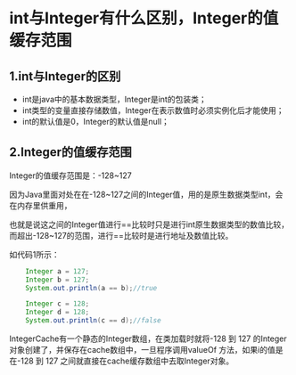 # int与Integer有什么区别，Integer的值缓存范围

## 1.int与Integer的区别

* int是java中的基本数据类型，Integer是int的包装类；
* int类型的变量直接存储数值，Integer在表示数值时必须实例化后才能使用；
* int的默认值是0，Integer的默认值是null；

## 2.Integer的值缓存范围

Integer的值缓存范围是：-128~127

因为Java里面对处在在-128~127之间的Integer值，用的是原生数据类型int，会在内存里供重用，

也就是说这之间的Integer值进行==比较时只是进行int原生数据类型的数值比较，而超出-128~127的范围，进行==比较时是进行地址及数值比较。

如代码1所示：

```java
    Integer a = 127;
    Integer b = 127;
    System.out.println(a == b);//true

    Integer c = 128;
    Integer d = 128;
    System.out.println(c == d);//false
```

IntegerCache有一个静态的Integer数组，在类加载时就将-128 到 127 的Integer对象创建了，并保存在cache数组中，一旦程序调用valueOf 方法，如果i的值是在-128 到 127 之间就直接在cache缓存数组中去取Integer对象。

